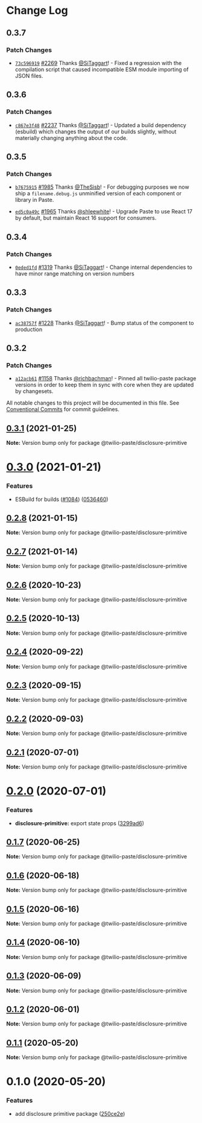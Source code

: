 # Change Log

## 0.3.7

### Patch Changes

- [`73c596919`](https://github.com/twilio-labs/paste/commit/73c5969191c04b4721a059c9dee329126afc1a8e) [#2269](https://github.com/twilio-labs/paste/pull/2269) Thanks [@SiTaggart](https://github.com/SiTaggart)! - Fixed a regression with the compilation script that caused incompatible ESM module importing of JSON files.

## 0.3.6

### Patch Changes

- [`c867e3f48`](https://github.com/twilio-labs/paste/commit/c867e3f48d739409d1f54fa18c4d2bee1d9242cf) [#2237](https://github.com/twilio-labs/paste/pull/2237) Thanks [@SiTaggart](https://github.com/SiTaggart)! - Updated a build dependency (esbuild) which changes the output of our builds slightly, without materially changing anything about the code.

## 0.3.5

### Patch Changes

- [`b7675915`](https://github.com/twilio-labs/paste/commit/b76759157a8c554863b6e37ddb6ea081c1c53258) [#1985](https://github.com/twilio-labs/paste/pull/1985) Thanks [@TheSisb](https://github.com/TheSisb)! - For debugging purposes we now ship a `filename.debug.js` unminified version of each component or library in Paste.

* [`ed5c0a49c`](https://github.com/twilio-labs/paste/commit/ed5c0a49ced5c524607cac7166d3aa4c389f2e7f) [#1965](https://github.com/twilio-labs/paste/pull/1965) Thanks [@shleewhite](https://github.com/shleewhite)! - Upgrade Paste to use React 17 by default, but maintain React 16 support for consumers.

## 0.3.4

### Patch Changes

- [`0eded1fd`](https://github.com/twilio-labs/paste/commit/0eded1fd63f081ba9aeab5b5946218e1c5b9b316) [#1319](https://github.com/twilio-labs/paste/pull/1319) Thanks [@SiTaggart](https://github.com/SiTaggart)! - Change internal dependencies to have minor range matching on version numbers

## 0.3.3

### Patch Changes

- [`ac38757f`](https://github.com/twilio-labs/paste/commit/ac38757f0e426531862d5c562a2f2300cfa30592) [#1228](https://github.com/twilio-labs/paste/pull/1228) Thanks [@SiTaggart](https://github.com/SiTaggart)! - Bump status of the component to production

## 0.3.2

### Patch Changes

- [`a12acb61`](https://github.com/twilio-labs/paste/commit/a12acb61739c7c2f2984dfc71fe53b5b3812675f) [#1158](https://github.com/twilio-labs/paste/pull/1158) Thanks [@richbachman](https://github.com/richbachman)! - Pinned all twilio-paste package versions in order to keep them in sync with core when they are updated by changesets.

All notable changes to this project will be documented in this file.
See [Conventional Commits](https://conventionalcommits.org) for commit guidelines.

## [0.3.1](https://github.com/twilio-labs/paste/compare/@twilio-paste/disclosure-primitive@0.3.0...@twilio-paste/disclosure-primitive@0.3.1) (2021-01-25)

**Note:** Version bump only for package @twilio-paste/disclosure-primitive

# [0.3.0](https://github.com/twilio-labs/paste/compare/@twilio-paste/disclosure-primitive@0.2.8...@twilio-paste/disclosure-primitive@0.3.0) (2021-01-21)

### Features

- ESBuild for builds ([#1084](https://github.com/twilio-labs/paste/issues/1084)) ([0536460](https://github.com/twilio-labs/paste/commit/053646011508be10477d5b732269cdb0419235d7))

## [0.2.8](https://github.com/twilio-labs/paste/compare/@twilio-paste/disclosure-primitive@0.2.7...@twilio-paste/disclosure-primitive@0.2.8) (2021-01-15)

**Note:** Version bump only for package @twilio-paste/disclosure-primitive

## [0.2.7](https://github.com/twilio-labs/paste/compare/@twilio-paste/disclosure-primitive@0.2.6...@twilio-paste/disclosure-primitive@0.2.7) (2021-01-14)

**Note:** Version bump only for package @twilio-paste/disclosure-primitive

## [0.2.6](https://github.com/twilio-labs/paste/compare/@twilio-paste/disclosure-primitive@0.2.5...@twilio-paste/disclosure-primitive@0.2.6) (2020-10-23)

**Note:** Version bump only for package @twilio-paste/disclosure-primitive

## [0.2.5](https://github.com/twilio-labs/paste/compare/@twilio-paste/disclosure-primitive@0.2.4...@twilio-paste/disclosure-primitive@0.2.5) (2020-10-13)

**Note:** Version bump only for package @twilio-paste/disclosure-primitive

## [0.2.4](https://github.com/twilio-labs/paste/compare/@twilio-paste/disclosure-primitive@0.2.3...@twilio-paste/disclosure-primitive@0.2.4) (2020-09-22)

**Note:** Version bump only for package @twilio-paste/disclosure-primitive

## [0.2.3](https://github.com/twilio-labs/paste/compare/@twilio-paste/disclosure-primitive@0.2.2...@twilio-paste/disclosure-primitive@0.2.3) (2020-09-15)

**Note:** Version bump only for package @twilio-paste/disclosure-primitive

## [0.2.2](https://github.com/twilio-labs/paste/compare/@twilio-paste/disclosure-primitive@0.2.1...@twilio-paste/disclosure-primitive@0.2.2) (2020-09-03)

**Note:** Version bump only for package @twilio-paste/disclosure-primitive

## [0.2.1](https://github.com/twilio-labs/paste/compare/@twilio-paste/disclosure-primitive@0.2.0...@twilio-paste/disclosure-primitive@0.2.1) (2020-07-01)

**Note:** Version bump only for package @twilio-paste/disclosure-primitive

# [0.2.0](https://github.com/twilio-labs/paste/compare/@twilio-paste/disclosure-primitive@0.1.7...@twilio-paste/disclosure-primitive@0.2.0) (2020-07-01)

### Features

- **disclosure-primitive:** export state props ([3299ad6](https://github.com/twilio-labs/paste/commit/3299ad6c8c91b52858bf4087bc69f63337e3bd30))

## [0.1.7](https://github.com/twilio-labs/paste/compare/@twilio-paste/disclosure-primitive@0.1.6...@twilio-paste/disclosure-primitive@0.1.7) (2020-06-25)

**Note:** Version bump only for package @twilio-paste/disclosure-primitive

## [0.1.6](https://github.com/twilio-labs/paste/compare/@twilio-paste/disclosure-primitive@0.1.5...@twilio-paste/disclosure-primitive@0.1.6) (2020-06-18)

**Note:** Version bump only for package @twilio-paste/disclosure-primitive

## [0.1.5](https://github.com/twilio-labs/paste/compare/@twilio-paste/disclosure-primitive@0.1.4...@twilio-paste/disclosure-primitive@0.1.5) (2020-06-16)

**Note:** Version bump only for package @twilio-paste/disclosure-primitive

## [0.1.4](https://github.com/twilio-labs/paste/compare/@twilio-paste/disclosure-primitive@0.1.3...@twilio-paste/disclosure-primitive@0.1.4) (2020-06-10)

**Note:** Version bump only for package @twilio-paste/disclosure-primitive

## [0.1.3](https://github.com/twilio-labs/paste/compare/@twilio-paste/disclosure-primitive@0.1.2...@twilio-paste/disclosure-primitive@0.1.3) (2020-06-09)

**Note:** Version bump only for package @twilio-paste/disclosure-primitive

## [0.1.2](https://github.com/twilio-labs/paste/compare/@twilio-paste/disclosure-primitive@0.1.1...@twilio-paste/disclosure-primitive@0.1.2) (2020-06-01)

**Note:** Version bump only for package @twilio-paste/disclosure-primitive

## [0.1.1](https://github.com/twilio-labs/paste/compare/@twilio-paste/disclosure-primitive@0.1.0...@twilio-paste/disclosure-primitive@0.1.1) (2020-05-20)

**Note:** Version bump only for package @twilio-paste/disclosure-primitive

# 0.1.0 (2020-05-20)

### Features

- add disclosure primitive package ([250ce2e](https://github.com/twilio-labs/paste/commit/250ce2e70ad3cf1bdf79e9d63a6f0518b4f5ecb0))
